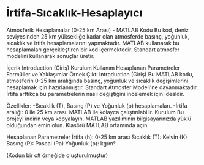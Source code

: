 # İrtifa-Sıcaklık-Hesaplayıcı
Atmosferik Hesaplamalar (0-25 km Arası) - MATLAB Kodu
Bu kod, deniz seviyesinden 25 km yüksekliğe kadar olan atmosferde basınç, yoğunluk, sıcaklık ve irtifa hesaplamalarını yapmaktadır. MATLAB kullanarak bu hesaplamaları gerçekleştiren bir kod içermektedir. Standart atmosfer modelini kullanarak sonuçlar üretir.

İçerik
Introduction (Giriş)
Kurulum
Kullanım
Hesaplanan Parametreler
Formüller ve Yaklaşımlar
Örnek Çıktı
Introduction (Giriş)
Bu MATLAB kodu, atmosferin 0-25 km aralığında basınç, yoğunluk ve sıcaklık değişimlerini hesaplamak için hazırlanmıştır. Standart Atmosfer Modeli'ne dayanmaktadır. İrtifa arttıkça bu parametrelerin nasıl değiştiğini incelemek için idealdir.

Özellikler:
-Sıcaklık (T), Basınç (P) ve Yoğunluk (ρ) hesaplamaları.
-İrtifa aralığı: 0 ile 25 km arası.
MATLAB ile kolayca çalıştırılabilir.
Kurulum
Bu projeyi indirin veya kopyalayın.
MATLAB yazılımının bilgisayarınızda yüklü olduğundan emin olun.
Klasörü MATLAB ortamında açın.


Hesaplanan Parametreler
İrtifa (h): 0-25 km arası
Sıcaklık (T): Kelvin (K)
Basınç (P): Pascal (Pa)
Yoğunluk (ρ): kg/m³

(Kodun bir c# örneğide oluşturulmuştur)
